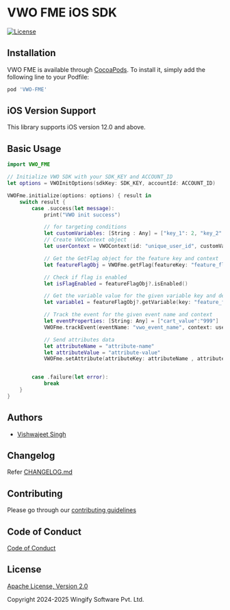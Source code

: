 # VWO FME iOS SDK

[![License](https://img.shields.io/badge/License-Apache%202.0-blue.svg)](http://www.apache.org/licenses/LICENSE-2.0)

## Installation

VWO FME is available through [CocoaPods](http://cocoapods.org). To install
it, simply add the following line to your Podfile:

```bash
pod 'VWO-FME'
```

## iOS Version Support

This library supports iOS version 12.0 and above.

## Basic Usage

```swift
import VWO_FME

// Initialize VWO SDK with your SDK_KEY and ACCOUNT_ID
let options = VWOInitOptions(sdkKey: SDK_KEY, accountId: ACCOUNT_ID)

VWOFme.initialize(options: options) { result in
    switch result {
        case .success(let message):
            print("VWO init success")

            // for targeting conditions
            let customVariables: [String : Any] = ["key_1": 2, "key_2": 0]
            // Create VWOContext object
            let userContext = VWOContext(id: "unique_user_id", customVariables: customVariables)

            // Get the GetFlag object for the feature key and context
            let featureFlagObj = VWOFme.getFlag(featureKey: "feature_flag_name", context: userContext)

            // Check if flag is enabled
            let isFlagEnabled = featureFlagObj?.isEnabled()

            // Get the variable value for the given variable key and default value
            let variable1 = featureFlagObj?.getVariable(key: "feature_flag_variable1", defaultValue: "default-value1")

            // Track the event for the given event name and context
            let eventProperties: [String: Any] = ["cart_value":"999"]
            VWOFme.trackEvent(eventName: "vwo_event_name", context: userContext, eventProperties: eventProperties)

            // Send attributes data
            let attributeName = "attribute-name"
            let attributeValue = "attribute-value"
            VWOFme.setAttribute(attributeKey: attributeName , attributeValue: attributeValue, context: userContext)


        case .failure(let error):
            break
    }
}
```

## Authors

* [Vishwajeet Singh](https://github.com/vishwajeet-wingify)

## Changelog

Refer [CHANGELOG.md](https://github.com/wingify/vwo-fme-ios-sdk/blob/master/CHANGELOG.md)

## Contributing

Please go through our [contributing guidelines](https://github.com/wingify/vwo-fme-ios-sdk/blob/master/CONTRIBUTING.md)

## Code of Conduct

[Code of Conduct](https://github.com/wingify/vwo-fme-ios-sdk/blob/master/CODE_OF_CONDUCT.md)

## License

[Apache License, Version 2.0](https://github.com/wingify/vwo-fme-ios-sdk/blob/master/LICENSE)

Copyright 2024-2025 Wingify Software Pvt. Ltd.
